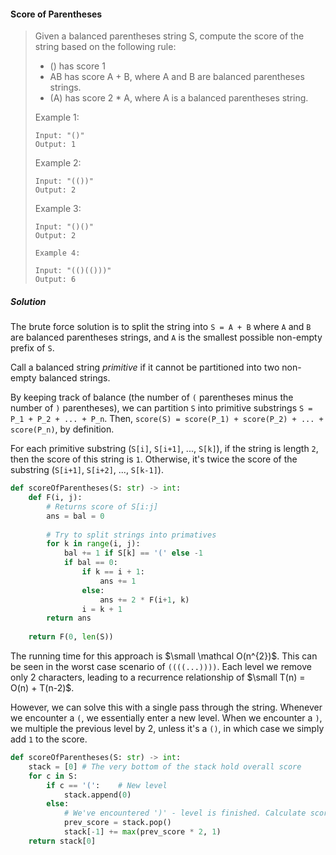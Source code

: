 #### Score of Parentheses

> Given a balanced parentheses string S, compute the score of the string based on the following rule:
>
> * () has score 1
> * AB has score A + B, where A and B are balanced parentheses strings.
> * (A) has score 2 * A, where A is a balanced parentheses string.
> 
> Example 1:
> ```
> Input: "()"
> Output: 1
> ```
> Example 2:
> ```
> Input: "(())"
> Output: 2
> ```
> Example 3:
> ```
> Input: "()()"
> Output: 2
>
> Example 4:
> 
> Input: "(()(()))"
> Output: 6
>```

##### Solution

The brute force solution is to split the string into `S = A + B` where `A` and `B` are balanced parentheses strings, and `A` is the smallest possible non-empty prefix of `S`.

Call a balanced string _primitive_ if it cannot be partitioned into two non-empty balanced strings.

By keeping track of balance (the number of `(` parentheses minus the number of `)` parentheses), we can partition `S` into primitive substrings `S = P_1 + P_2 + ... + P_n`. Then, `score(S) = score(P_1) + score(P_2) + ... + score(P_n)`, by definition.

For each primitive substring (`S[i]`, `S[i+1]`, ..., `S[k]`), if the string is length `2`, then the score of this string is `1`. Otherwise, it's twice the score of the substring (`S[i+1]`, `S[i+2]`, ..., `S[k-1]`).

```py
def scoreOfParentheses(S: str) -> int:
    def F(i, j):
        # Returns score of S[i:j]
        ans = bal = 0
        
        # Try to split strings into primatives
        for k in range(i, j):
            bal += 1 if S[k] == '(' else -1
            if bal == 0:
                if k == i + 1:
                    ans += 1
                else:
                    ans += 2 * F(i+1, k)
                i = k + 1
        return ans
    
    return F(0, len(S))
```

The running time for this approach is $\small \mathcal O(n^{2})$. This can be seen in the worst case scenario of `((((...))))`. Each level we remove only 2 characters, leading to a recurrence relationship of $\small T(n) = O(n) + T(n-2)$.

However, we can solve this with a single pass through the string. Whenever we encounter a `(`, we essentially enter a new level. When we encounter a `)`, we multiple the previous level by 2, unless it's a `()`, in which case we simply add `1` to the score. 

```py
def scoreOfParentheses(S: str) -> int:
    stack = [0] # The very bottom of the stack hold overall score
    for c in S:
        if c == '(':    # New level
            stack.append(0)
        else:
            # We've encountered ')' - level is finished. Calculate score
            prev_score = stack.pop()
            stack[-1] += max(prev_score * 2, 1)
    return stack[0]
```
